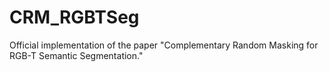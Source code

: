 # CRM_RGBTSeg
Official implementation of the paper "Complementary Random Masking for RGB-T Semantic Segmentation."

